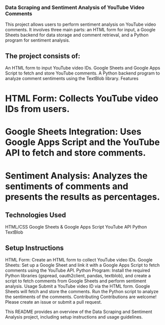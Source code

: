 ### Data Scraping and Sentiment Analysis of YouTube Video Comments
This project allows users to perform sentiment analysis on YouTube video comments. It involves three main parts: an HTML form for input, a Google Sheets backend for data storage and comment retrieval, and a Python program for sentiment analysis.

## The project consists of:

An HTML form to input YouTube video IDs.
Google Sheets and Google Apps Script to fetch and store YouTube comments.
A Python backend program to analyze comment sentiments using the TextBlob library.
Features
# HTML Form: Collects YouTube video IDs from users.
# Google Sheets Integration: Uses Google Apps Script and the YouTube API to fetch and store comments.
# Sentiment Analysis: Analyzes the sentiments of comments and presents the results as percentages.

## Technologies Used
HTML/CSS
Google Sheets & Google Apps Script
YouTube API
Python
TextBlob

## Setup Instructions
HTML Form: Create an HTML form to collect YouTube video IDs.
Google Sheets: Set up a Google Sheet and link it with a Google Apps Script to fetch comments using the YouTube API.
Python Program: Install the required Python libraries (gspread, oauth2client, pandas, textblob), and create a script to fetch comments from Google Sheets and perform sentiment analysis.
Usage
Submit a YouTube video ID via the HTML form.
Google Sheets will fetch and store the comments.
Run the Python script to analyze the sentiments of the comments.
Contributing
Contributions are welcome! Please create an issue or submit a pull request.



This README provides an overview of the Data Scraping and Sentiment Analysis project, including setup instructions and usage guidelines.
